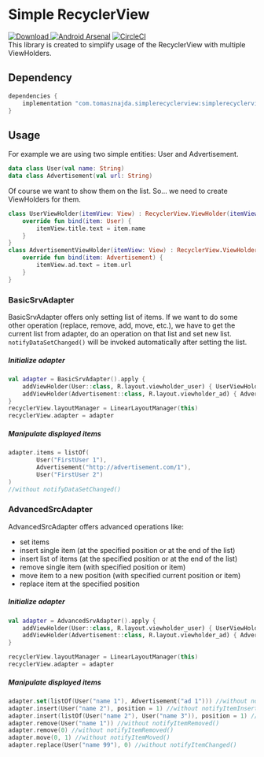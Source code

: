 # Simple RecyclerView
[![Download](https://api.bintray.com/packages/tomasznajda/simple-recyclerview/simple-recyclerview/images/download.svg?version=1.1.0) ](https://bintray.com/tomasznajda/simple-recyclerview/simple-recyclerview/1.1.0/link) [![Android Arsenal](https://img.shields.io/badge/Android%20Arsenal-SimpleRecyclerView-green.svg?style=flat)](https://android-arsenal.com/details/1/7111) [![CircleCI](https://circleci.com/gh/tomasznajda/simple-recyclerview.svg?style=svg)](https://circleci.com/gh/tomasznajda/simple-recyclerview)\
This library is created to simplify usage of the RecyclerView with multiple ViewHolders.

## Dependency
```groovy
dependencies {
    implementation "com.tomasznajda.simplerecyclerview:simplerecyclerview:1.1.0"
}
```

## Usage

For example we are using two simple entities: User and Advertisement. 
```kotlin
data class User(val name: String)
data class Advertisement(val url: String)
```

Of course we want to show them on the list. So... we need to create ViewHolders for them.
```kotlin
class UserViewHolder(itemView: View) : RecyclerView.ViewHolder(itemView), SrvViewHolder<User> {
    override fun bind(item: User) {
        itemView.title.text = item.name
    }
}
class AdvertisementViewHolder(itemView: View) : RecyclerView.ViewHolder(itemView), SrvViewHolder<Advertisement> {
    override fun bind(item: Advertisement) {
        itemView.ad.text = item.url
    }
}
```
### BasicSrvAdapter
BasicSrvAdapter offers only setting list of items. If we want to do some other operation (replace, remove, add, move, etc.), we have to get the current list from adapter, do an operation on that list and set new list. `notifyDataSetChanged()` will be invoked automatically after setting the list.

##### Initialize adapter
```kotlin
val adapter = BasicSrvAdapter().apply {
    addViewHolder(User::class, R.layout.viewholder_user) { UserViewHolder(it) }
    addViewHolder(Advertisement::class, R.layout.viewholder_ad) { AdvertisementViewHolder(it) }
}
recyclerView.layoutManager = LinearLayoutManager(this)
recyclerView.adapter = adapter
```

##### Manipulate displayed items
```kotlin
adapter.items = listOf(
        User("FirstUser 1"),
        Advertisement("http://advertisement.com/1"),
        User("FirstUser 2")
)
//without notifyDataSetChanged()
```

### AdvancedSrcAdapter

AdvancedSrcAdapter offers advanced operations like:
- set items
- insert single item (at the specified position or at the end of the list)
- insert list of items (at the specified position or at the end of the list)
- remove single item (with specified position or item)
- move item to a new position (with specified current position or item)
- replace item at the specified position



##### Initialize adapter
```kotlin
val adapter = AdvancedSrvAdapter().apply {
    addViewHolder(User::class, R.layout.viewholder_user) { UserViewHolder(it) }
    addViewHolder(Advertisement::class, R.layout.viewholder_ad) { AdvertisementViewHolder(it) }
}

recyclerView.layoutManager = LinearLayoutManager(this)
recyclerView.adapter = adapter
```

##### Manipulate displayed items
```kotlin
adapter.set(listOf(User("name 1"), Advertisement("ad 1"))) //without notifyDataSetChanged()
adapter.insert(User("name 2"), position = 1) //without notifyItemInserted()
adapter.insert(listOf(User("name 2"), User("name 3")), position = 1) //without notifyItemRangeInserted()
adapter.remove(User("name 1")) //without notifyItemRemoved()
adapter.remove(0) //without notifyItemRemoved()
adapter.move(0, 1) //without notifyItemMoved()
adapter.replace(User("name 99"), 0) //without notifyItemChanged()
```


